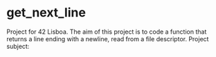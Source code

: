 # get_next_line
Project for 42 Lisboa.
The aim of this project is to code a function that returns a line ending with a newline, read from a file descriptor.
Project subject:
